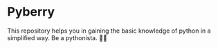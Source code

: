 # Pyberry

This repository helps you in gaining the basic knowledge of python in a simplified way.
Be a pythonista. 🚀🙌
